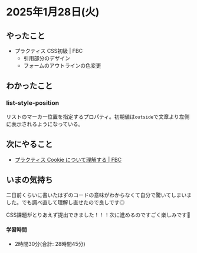 # 2025年1月28日(火)

## やったこと
- プラクティス CSS初級 | FBC
  - 引用部分のデザイン
  - フォームのアウトラインの色変更

## わかったこと
### list-style-position
リストのマーカー位置を指定するプロパティ。初期値は`outside`で文章より左側に表示されるようになっている。

## 次にやること
- [プラクティス Cookie について理解する \| FBC](https://bootcamp.fjord.jp/practices/156)

## いまの気持ち
二日前くらいに書いたはずのコードの意味がわからなくて自分で驚いてしまいました。でも調べ直して理解し直せたので良しです◎

CSS課題がとりあえず提出できました！！！次に進めるのですごく楽しみです🥰

#### 学習時間
- 2時間30分(合計: 28時間45分)